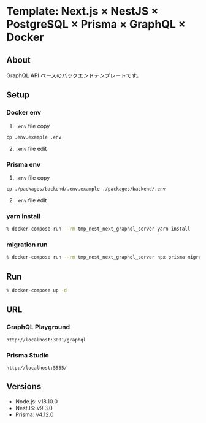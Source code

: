 # Template: Next.js × NestJS × PostgreSQL × Prisma × GraphQL × Docker

## About

GraphQL API ベースのバックエンドテンプレートです。

## Setup

### Docker env

1. `.env` file copy

```
cp .env.example .env
```

2. `.env` file edit

### Prisma env

1. `.env` file copy

```
cp ./packages/backend/.env.example ./packages/backend/.env
```

2. `.env` file edit

### yarn install

```sh
% docker-compose run --rm tmp_nest_next_graphql_server yarn install
```

### migration run

```sh
% docker-compose run --rm tmp_nest_next_graphql_server npx prisma migrate dev --name init
```

## Run

```sh
% docker-compose up -d
```

## URL

### GraphQL Playground

```
http://localhost:3001/graphql
```

### Prisma Studio

```
http://localhost:5555/
```

## Versions

- Node.js: v18.10.0
- NestJS: v9.3.0
- Prisma: v4.12.0
